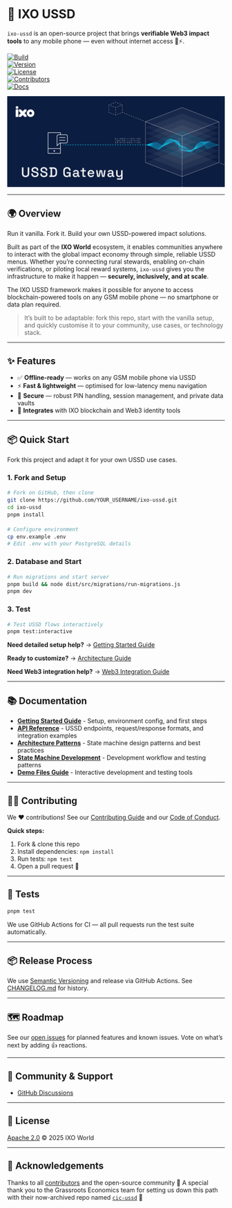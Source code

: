 # 📱 IXO USSD

`ixo-ussd` is an open-source project that brings **verifiable Web3 impact tools** to any mobile phone — even without internet access 📱⚡.

[![Build](https://img.shields.io/github/actions/workflow/status/ixoworld/ixo-ussd/.github/workflows/test-coverage.yml?branch=main)](.github/workflows/test-coverage.yml)  
[![Version](https://img.shields.io/github/v/release/ixoworld/ixo-ussd)](https://img.shields.io/github/v/release/ixoworld/ixo-ussd)  
[![License](https://img.shields.io/badge/license-Apache-blue.svg)](./LICENSE)  
[![Contributors](https://img.shields.io/github/contributors/ixoworld/ixo-ussd)](https://github.com/ixoworld/ixo-ussd/graphs/contributors)  
[![Docs](https://img.shields.io/badge/docs-online-brightgreen)](https://docs.ixo.world)

![Social Preview / Banner Image](docs/banner.jpg)

---

## 🌍 Overview

Run it vanilla. Fork it. Build your own USSD-powered impact solutions.

Built as part of the **IXO World** ecosystem, it enables communities anywhere to interact with the global impact economy through simple, reliable USSD menus. Whether you’re connecting rural stewards, enabling on-chain verifications, or piloting local reward systems, `ixo-ussd` gives you the infrastructure to make it happen — **securely, inclusively, and at scale**.

The IXO USSD framework makes it possible for anyone to access blockchain-powered tools on any GSM mobile phone — no smartphone or data plan required.

> It’s built to be adaptable: fork this repo, start with the vanilla setup, and quickly customise it to your community, use cases, or technology stack.

---

## ✨ Features

- ✅ **Offline-ready** — works on any GSM mobile phone via USSD
- ⚡ **Fast & lightweight** — optimised for low-latency menu navigation
- 🔐 **Secure** — robust PIN handling, session management, and private data vaults
- 🔗 **Integrates** with IXO blockchain and Web3 identity tools

---

## 📦 Quick Start

Fork this project and adapt it for your own USSD use cases.

### 1. Fork and Setup

```bash
# Fork on GitHub, then clone
git clone https://github.com/YOUR_USERNAME/ixo-ussd.git
cd ixo-ussd
pnpm install

# Configure environment
cp env.example .env
# Edit .env with your PostgreSQL details
```

### 2. Database and Start

```bash
# Run migrations and start server
pnpm build && node dist/src/migrations/run-migrations.js
pnpm dev
```

### 3. Test

```bash
# Test USSD flows interactively
pnpm test:interactive
```

**Need detailed setup help?** → [Getting Started Guide](./docs/GETTING_STARTED.md)

**Ready to customize?** → [Architecture Guide](./docs/ARCHITECTURE_PATTERNS_GUIDE.md)

**Need Web3 integration help?** → [Web3 Integration Guide](./docs/WEB3_INTEGRATION.md)

---

## 📚 Documentation

- **[Getting Started Guide](./docs/GETTING_STARTED.md)** - Setup, environment config, and first steps
- **[API Reference](./docs/API.md)** - USSD endpoints, request/response formats, and integration examples
- **[Architecture Patterns](./docs/ARCHITECTURE_PATTERNS_GUIDE.md)** - State machine design patterns and best practices
- **[State Machine Development](./docs/STATE_MACHINE_PATTERNS.md)** - Development workflow and testing patterns
- **[Demo Files Guide](./docs/DEMO_FILES_GUIDE.md)** - Interactive development and testing tools

---

## 🧙‍♂️ Contributing

We ❤️ contributions!
See our [Contributing Guide](./docs/CONTRIBUTING.md) and our [Code of Conduct](./docs/CODE_OF_CONDUCT.md).

**Quick steps:**

1. Fork & clone this repo
2. Install dependencies: `npm install`
3. Run tests: `npm test`
4. Open a pull request 🎉

---

## 🧪 Tests

```bash
pnpm test
```

We use GitHub Actions for CI — all pull requests run the test suite automatically.

---

## 📦 Release Process

We use [Semantic Versioning](https://semver.org/) and release via GitHub Actions.
See [CHANGELOG.md](./docs/CHANGELOG.md) for history.

---

## 🗺 Roadmap

See our [open issues](https://github.com/ixoworld/ixo-ussd/issues) for planned features and known issues.
Vote on what’s next by adding 👍 reactions.

---

## 💬 Community & Support

- [GitHub Discussions](https://github.com/ixoworld/ixo-ussd/discussions)

---

## 📄 License

[Apache 2.0](./LICENSE) © 2025 IXO World

---

## 🙌 Acknowledgements

Thanks to all [contributors](https://github.com/ixoworld/ixo-ussd/graphs/contributors) and the open-source community 💚
A special thank you to the Grassroots Economics team for setting us down this path with their now-archived repo named [`cic-ussd`](https://github.com/grassrootseconomics/cic-ussd) 🌱

